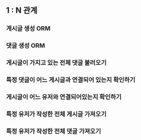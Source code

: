## 1 : N 관계

### 게시글 생성 ORM

### 댓글 생성 ORM

### 게시글이 가지고 있는 전체 댓글 불러오기

### 특정 댓글이 어느 게시글과 연결되어 있는지 확인하기

### 게시글이 어느 유저와 연결되어있는지 확인하기

### 특정 유저가 작성한 전체 게시글 가져오기

### 특정 유저가 작성한 전체 댓글 가져오기